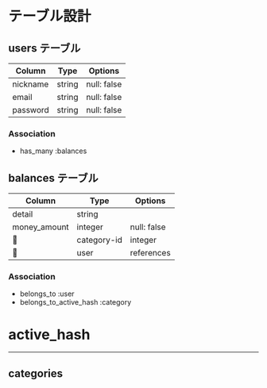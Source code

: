 # テーブル設計

## users テーブル

| Column     | Type   | Options     |
| --------   | ------ | ----------- |
| nickname   | string | null: false |
| email      | string | null: false |
| password   | string | null: false |

### Association

- has_many :balances

## balances テーブル

| Column       | Type   | Options     |
| ------       | ------ | ----------- |
| detail       | string |             |
| money_amount | integer | null: false |
| category-id  | integer | null: false |
| user         | references | null: false, foreign_key: true |

### Association

- belongs_to :user
- belongs_to_active_hash :category


# active_hash
--------------------
## categories



